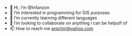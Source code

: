- 👋 Hi, I’m @Infanzon
- 👀 I’m interested in programming for GIS purposes
- 🌱 I’m currently learning different languages
- 💞️ I’m looking to collaborate on anything i can be helpulf of
- 📫 How to reach me arqchiri@yahoo.com

<!---
Infanzon/Infanzon is a ✨ special ✨ repository because its `README.md` (this file) appears on your GitHub profile.
You can click the Preview link to take a look at your changes.
--->
